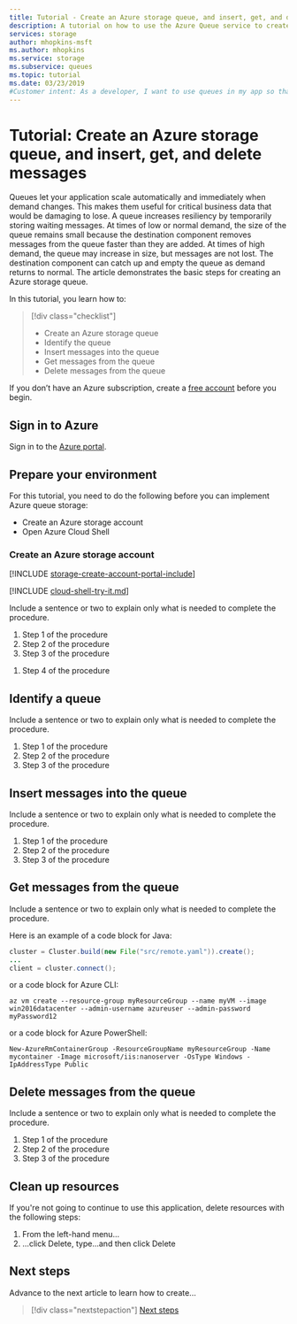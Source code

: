 ```yaml
---
title: Tutorial - Create an Azure storage queue, and insert, get, and delete messages | Microsoft Docs #Required; page title displayed in search results. Include the word "tutorial". Include the brand.
description: A tutorial on how to use the Azure Queue service to create queues, and insert, get, and delete messages.
services: storage
author: mhopkins-msft
ms.author: mhopkins
ms.service: storage
ms.subservice: queues
ms.topic: tutorial
ms.date: 03/23/2019
#Customer intent: As a developer, I want to use queues in my app so that my service will scale automatically during high demand times without losing data.
---
```


<!---Tutorials are scenario-based procedures for the top customer tasks
identified in milestone one of the
[Content + Learning content model](contribute-get-started-mvc.md).
You only use tutorials to show the single best procedure for completing
an approved top 10 customer task.
--->

# Tutorial: Create an Azure storage queue, and insert, get, and delete messages

Queues let your application scale automatically and immediately when demand changes. This makes them useful for critical business data that would be damaging to lose. A queue increases resiliency by temporarily storing waiting messages. At times of low or normal demand, the size of the queue remains small because the destination component removes messages from the queue faster than they are added. At times of high demand, the queue may increase in size, but messages are not lost. The destination component can catch up and empty the queue as demand returns to normal. The article demonstrates the basic steps for creating an Azure storage queue.

In this tutorial, you learn how to:

> [!div class="checklist"]
>
> - Create an Azure storage queue
> - Identify the queue
> - Insert messages into the queue
> - Get messages from the queue
> - Delete messages from the queue

<!---Required:
The outline of the tutorial should be included in the beginning and at
the end of every tutorial. These will align to the **procedural** H2
headings for the activity. You do not need to include all H2 headings.
Leave out the prerequisites, clean-up resources and next steps--->

If you don’t have an Azure subscription, create a [free account](https://azure.microsoft.com/free/?WT.mc_id=A261C142F) before you begin.

<!---Avoid notes, tips, and important boxes. Readers tend to skip over
them. Better to put that info directly into the article text.--->

## Sign in to Azure

Sign in to the [Azure portal](https://portal.azure.com/).
<!---If you need to sign in to the portal to do the tutorial, this H2 and
link are required.--->

## Prepare your environment

For this tutorial, you need to do the following before you can implement Azure queue storage:

- Create an Azure storage account
- Open Azure Cloud Shell

<!---If you need them, make Prerequisites your first H2 in a tutorial. If
there’s something a customer needs to take care of before they start (for
example, creating a VM) it’s OK to link to that content before they
begin.--->

### Create an Azure storage account

[!INCLUDE [storage-create-account-portal-include](../../../includes/storage-create-account-portal-include.md)]

[!INCLUDE [cloud-shell-try-it.md](../../../includes/cloud-shell-try-it.md)]

<!---Required:
Tutorials are prescriptive and guide the customer through an end-to-end
procedure. Make sure to use specific naming for setting up accounts and
configuring technology.
Don't link off to other content - include whatever the customer needs to
complete the scenario in the article. For example, if the customer needs
to set permissions, include the permissions they need to set, and the
specific settings in the tutorial procedure. Don't send the customer to
another article to read about it.
In a break from tradition, do not link to reference topics in the
procedural part of the tutorial when using cmdlets or code. Provide customers what they need to know in the tutorial to successfully complete
the tutorial.
For portal-based procedures, minimize bullets and numbering.
For the CLI or PowerShell based procedures, don't use bullets or
numbering.
--->

Include a sentence or two to explain only what is needed to complete the
procedure.

1. Step 1 of the procedure
1. Step 2 of the procedure
1. Step 3 of the procedure
<!--   ![Browser](media/contribute-how-to-mvc-tutorial/browser.png)
   Use screenshots but be judicious to maintain a reasonable length.
   Make sure screenshots align to the
   [current standards](contribute-mvc-screen-shots.md).
   If users access your product/service via a web browser the first
   screenshot should always include the full browser window in Chrome or
   Safari. This is to show users that the portal is browser-based - OS
   and browser agnostic.--->
1. Step 4 of the procedure

## Identify a queue

Include a sentence or two to explain only what is needed to complete the procedure.

1. Step 1 of the procedure
1. Step 2 of the procedure
1. Step 3 of the procedure

## Insert messages into the queue

Include a sentence or two to explain only what is needed to complete the procedure.

1. Step 1 of the procedure
1. Step 2 of the procedure
1. Step 3 of the procedure

## Get messages from the queue

Include a sentence or two to explain only what is needed to complete the
procedure.
<!---Code requires specific formatting. Here are a few useful examples of
commonly used code blocks. Make sure to use the interactive functionality
where possible.

For the CLI or PowerShell based procedures, don't use bullets or
numbering.
--->

Here is an example of a code block for Java:

```java
cluster = Cluster.build(new File("src/remote.yaml")).create();
...
client = cluster.connect();
```

or a code block for Azure CLI:

```azurecli-interactive
az vm create --resource-group myResourceGroup --name myVM --image win2016datacenter --admin-username azureuser --admin-password myPassword12
```

or a code block for Azure PowerShell:

```azurepowershell-interactive
New-AzureRmContainerGroup -ResourceGroupName myResourceGroup -Name mycontainer -Image microsoft/iis:nanoserver -OsType Windows -IpAddressType Public
```

## Delete messages from the queue

Include a sentence or two to explain only what is needed to complete the procedure.

1. Step 1 of the procedure
1. Step 2 of the procedure
1. Step 3 of the procedure

## Clean up resources

If you're not going to continue to use this application, delete resources with the following steps:

1. From the left-hand menu...
2. ...click Delete, type...and then click Delete

<!---Required:
To avoid any costs associated with following the tutorial procedure, a
Clean up resources (H2) should come just before Next steps (H2)
--->

## Next steps

Advance to the next article to learn how to create...
> [!div class="nextstepaction"]
> [Next steps](storage-quickstart-queues-portal.md)

<!--- Required:
Tutorials should always have a Next steps H2 that points to the next
logical tutorial in a series, or, if there are no other tutorials, to
some other cool thing the customer can do. A single link in the blue box
format should direct the customer to the next article - and you can
shorten the title in the boxes if the original one doesn’t fit.
Do not use a "More info section" or a "Resources section" or a "See also
section". --->